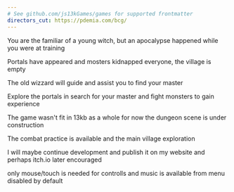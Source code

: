 ```yaml
---
# See github.com/js13kGames/games for supported frontmatter
directors_cut: https://pdemia.com/bcg/
---
```

You are the familiar of a young witch, but an apocalypse happened while you were at training

Portals have appeared and mosters kidnapped everyone, the village is empty

The old wizzard will guide and assist you to find your master

Explore the portals in search for your master and fight monsters to gain experience

The game wasn't fit in 13kb as a whole for now the dungeon scene is under construction

The combat practice is available and the main village exploration 

I will maybe continue development and publish it on my website and perhaps itch.io later encouraged

only mouse/touch is needed for controlls and music is available from menu disabled by default